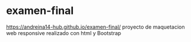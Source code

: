 # examen-final
https://andreina14-hub.github.io/examen-final/
proyecto de maquetacion web responsive realizado con html y Bootstrap 
